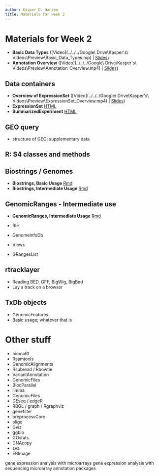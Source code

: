 ```yaml
---
author: Kasper D. Hansen
title: Materials for week 2
---
```


# Materials for Week 2

- **Basic Data Types** ([Video](../../../Google\ Drive\Kasper\'s\ Videos\Preview\Basic_Data_Types.mp) | [Slides]())
- **Annotation Overview** ([Video](../../../Google\ Drive\Kasper\'s\ Videos\Preview\Annotation_Overview.mp4) | [Slides]())

## Data containers

- **Overview of ExpressionSet** ([Video](../../../Google\ Drive\Kasper\'s\ Videos\Preview\ExpressionSet_Overview.mp4) | [Slides]())
- **ExpressionSet** [HTML](ExpressionSet.html)
- **SummarizedExperiment** [HTML](SummarizedExperiment.html)

## GEO query

- structure of GEO; supplementary data

## R: S4 classes and methods

## Biostrings / Genomes

- **Biostrings, Basic Usage** [Rmd](Biostrings_Basic.html)
- **Biostrings, Intermediate Usage** [Rmd](Biostrings_Intermediate.html)


## GenomicRanges - Intermediate use

- **GenomicRanges, Intermediate Usage** [Rmd](GenomicRanges_Intermediate.html)


- Rle
- GenomeInfoDb
- Views
- GRangesList

## rtracklayer

- Reading BED, GFF, BigWig, BigBed
- Lay a track on a browser

## TxDb objects

- GenomicFeatures
- Basic usage; whatever that is



# Other stuff

- biomaRt
- Rsamtools
- GenomicAlignments
- Rsubread / Rbowtie
- VariantAnnotation
- GenomicFiles
- BiocParallel
- limma
- GenomicFiles
- DEseq / edgeR
- RBGL / graph / Rgraphviz
- genefilter
- preprocessCore
- oligo
- Gviz
- ggbio
- GOstats
- DNAcopy
- sva
- EBImage


gene expression analysis with microarrays
gene expression analysis with sequencing
microarray annotation packages

